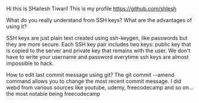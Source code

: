 Hi this is SHailesh Tiwari!
This is my profile https://github.com/shlesh

What do you really understand from SSH keys? What are the advantages of using it?

SSH keys are just plain text created using ssh-keygen, like passwords but they are more secure. Each SSH key pair includes two keys: public key that is copied to the server and private key that remains with the user.
We don't have to write your username and password everytime
ssh keys are almost impossible to hack.

How to edit last commit message using git?
The git commit --amend command allows you to change the most recent commit message.
I did webd from various sources like youtube, udemy, freecodecamp and so on... the most notable being freecodecamp
